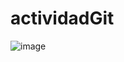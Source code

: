 # actividadGit

![image](https://github.com/user-attachments/assets/15515b4e-623e-4eea-98c2-48b799f10fc1)
